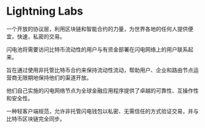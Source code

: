 # 

# Lightning Labs

一个开放的协议层，利用区块链和智能合约的力量，为世界各地的任何人提供便宜，快速，私密的交易。

闪电池将需要访问比特币流动性的用户与有资金部署在闪电网络上的用户联系起来。

旨在通过使用非托管比特币合约来保持流动性流动，帮助用户、企业和路由节点运营商无限期地保持他们的渠道开放。

他们自己实施的闪电网络节点为全球金融应用程序提供了卓越的可靠性、互操作性和安全性。

一种轻客户端规范，允许非托管闪电钱包以私密、无需信任的方式验证交易，并与比特币区块链完全同步。

